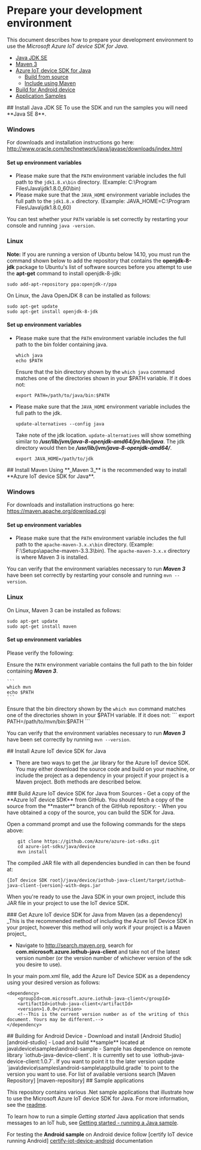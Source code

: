# Prepare your development environment

This document describes how to prepare your development environment to use the *Microsoft Azure IoT device SDK for Java*.

- [Java JDK SE](#installjava)
- [Maven 3](#installmaven)
- [Azure IoT device SDK for Java](#installiot)
	- [Build from source](#installiotsource)
	- [Include using Maven](#installiotmaven)
 -  [Build for Android device](#installiotandroid)
- [Application Samples](#samplecode)

<a name="installjava"/>
## Install Java JDK SE
To use the SDK and run the samples you will need **Java SE 8**.

### Windows
For downloads and installation instructions go here: http://www.oracle.com/technetwork/java/javase/downloads/index.html

#### Set up environment variables
- Please make sure that the `PATH` environment variable includes the full path to the `jdk1.8.x\bin` directory. (Example: C:\\Program Files\\Java\\jdk1.8.0_60\\bin)
- Please make sure that the `JAVA_HOME` environment variable includes the full path to the `jdk1.8.x` directory. (Example: JAVA_HOME=C:\\Program Files\\Java\\jdk1.8.0_60)

You can test whether your `PATH` variable is set correctly by restarting your console and running `java -version`.

### Linux

**Note:** If you are running a version of Ubuntu below 14.10, you must run the command shown below to add the repository that contains the **openjdk-8-jdk** package to Ubuntu's list of software sources before you attempt to use the **apt-get** command to install openjdk-8-jdk:

```
sudo add-apt-repository ppa:openjdk-r/ppa
```


On Linux, the Java OpenJDK 8 can be installed as follows:

```
sudo apt-get update
sudo apt-get install openjdk-8-jdk
```

#### Set up environment variables
- Please make sure that the `PATH` environment variable includes the full path to the bin folder containing java.

	```
	which java
	echo $PATH
	```
	Ensure that the bin directory shown by the ```which java``` command matches one of the directories shown in your $PATH variable.
	If it does not:
	```
	export PATH=/path/to/java/bin:$PATH
	```

- Please make sure that the `JAVA_HOME` environment variable includes the full path to the jdk.

	```
	update-alternatives --config java
	```
	Take note of the jdk location. ```update-alternatives``` will show something similar to ***/usr/lib/jvm/java-8-openjdk-amd64/jre/bin/java***. The jdk directory would then be ***/usr/lib/jvm/java-8-openjdk-amd64/***.

	```
	export JAVA_HOME=/path/to/jdk
	```


<a name="installmaven"/>
## Install Maven
Using **_Maven 3_** is the recommended way to install **Azure IoT device SDK for Java**.

### Windows
For downloads and installation instructions go here: https://maven.apache.org/download.cgi

#### Set up environment variables
- Please make sure that the `PATH` environment variable includes the full path to the `apache-maven-3.x.x\bin` directory. (Example: F:\\Setups\\apache-maven-3.3.3\\bin). The `apache-maven-3.x.x` directory is where Maven 3 is installed.

You can verify that the environment variables necessary to run **_Maven 3_** have been set correctly by restarting your console and running `mvn --version`.

### Linux
On Linux, Maven 3 can be installed as follows:

```
sudo apt-get update
sudo apt-get install maven
```

#### Set up environment variables

Please verify the following:

Ensure the `PATH` environment variable contains the full path to the bin folder containing **_Maven 3_**.

	```
	which mvn
	echo $PATH
	```
Ensure that the bin directory shown by the ```which mvn``` command matches one of the directories shown in your $PATH variable.
	If it does not:
	```
	export PATH=/path/to/mvn/bin:$PATH
	```

You can verify that the environment variables necessary to run **_Maven 3_** have been set correctly by running `mvn --version`.

<a name="installiot"/>
## Install Azure IoT device SDK for Java

- There are two ways to get the .jar library for the Azure IoT device SDK. You may either download the source code and build on your machine, or include the project as a dependency in your project if your project is a Maven project. Both methods are described below.

<a name="installiotsource">
### Build Azure IoT device SDK for Java from Sources
- Get a copy of the **Azure IoT device SDK** from GitHub. You should fetch a copy of the source from the **master** branch of the GitHub repository: <https://github.com/Azure/azure-iot-sdks>
- When you have obtained a copy of the source, you can build the SDK for Java.

Open a command prompt and use the following commands for the steps above:

```
	git clone https://github.com/Azure/azure-iot-sdks.git
	cd azure-iot-sdks/java/device
	mvn install
```

The compiled JAR file with all dependencies bundled in can then be found at:

```
{IoT device SDK root}/java/device/iothub-java-client/target/iothub-java-client-{version}-with-deps.jar
```

When you're ready to use the Java SDK in your own project, include this JAR file in your project to use the IoT device SDK.

<a name="installiotmaven">
### Get Azure IoT device SDK for Java from Maven (as a dependency)
_This is the recommended method of including the Azure IoT Device SDK in your project, however this method will only work if your project is a Maven project_

- Navigate to http://search.maven.org, search for **com.microsoft.azure.iothub-java-client** and take not of the latest version number (or the version number of whichever version of the sdk you desire to use).

In your main pom.xml file, add the Azure IoT Device SDK as a dependency using your desired version as follows:
```
<dependency>
    <groupId>com.microsoft.azure.iothub-java-client</groupId>
    <artifactId>iothub-java-client</artifactId>
    <version>1.0.0</version>
	<!--This is the current version number as of the writing of this document. Yours may be different.-->
</dependency>
```
<a name="installiotandroid"> 
## Building for Android Device
- Download and install [Android Studio][android-studio]
- Load and build **sample** located at java\device\samples\android-sample
- Sample has dependence on remote library `iothub-java-device-client`. It is currently set to use `iothub-java-device-client:1.0.7`. If you want to point it to the later version update `java\device\samples\android-sample\app\build.gradle` to point to the version you want to use. For list of available versions search [Maven Repository] [maven-repository]


<a name="samplecode">
## Sample applications

This repository contains various .Net sample applications that illustrate how to use the Microsoft Azure IoT device SDK for Java. For more information, see the [readme][readme].

To learn how to run a simple *Getting started* Java application that sends messages to an IoT hub, see [Getting started - running a Java sample][lnk-getstarted].

For testing the **Android sample** on Android device follow [certify IoT device running Android] [certify-iot-device-android] documentation

[readme]: ../../java/device/readme.md
[lnk-getstarted]: java-run-sample.md
[android-studio]: https://developer.android.com/studio/index.html
[certify-iot-device-android]:https://github.com/Azure/azure-iot-sdks/blob/master/doc/iotcertification/iot_certification_android_java/iot_certification_android_java.md
[maven-repository]:http://search.maven.org/#search%7Cga%7C1%7Ciothub-java-device-client


